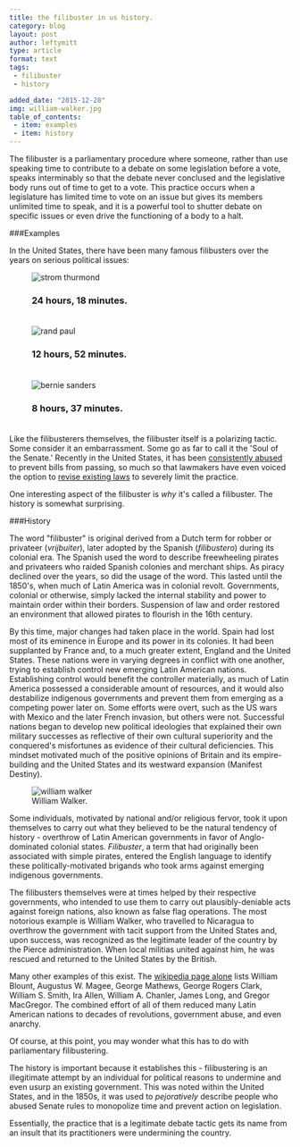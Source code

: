 ```yaml
---
title: the filibuster in us history.
category: blog
layout: post
author: leftymitt
type: article
format: text
tags: 
 - filibuster
 - history

added_date: "2015-12-28"
img: william-walker.jpg
table_of_contents:
 - item: examples
 - item: history
---
```


The filibuster is a parliamentary procedure where someone, rather than use speaking time to contribute to a debate on some legislation before a vote, speaks interminably so that the debate never conclused and the legislative body runs out of time to get to a vote. 
This practice occurs when a legislature has limited time to vote on an issue but gives its members unlimited time to speak, and it is a powerful tool to shutter debate on specific issues or even drive the functioning of a body to a halt.  

###Examples 

In the United States, there have been many famous filibusters over the years on serious political issues:  

<div class="uk-grid" data-uk-grid="{animation:false, gutter:15}">

<div class="uk-width-1-1 uk-width-medium-1-2 uk-width-large-1-3">
<figure class="uk-overlay uk-overlay-hover">
<img class="uk-cover" alt="strom thurmond" src="{{ site.images }}/strom_thurmond.jpg">
<figcaption class="uk-overlay-panel uk-overlay-fade uk-overlay-background
				       uk-flex uk-flex-center uk-flex-middle uk-text-center">
<h3>24 hours, 18 minutes.<br><br>
	<i class="uk-contrast uk-icon-cloud-download uk-icon-medium"></i>
</h3>
</figcaption>
<a class="uk-position-cover" href="https://www.senate.gov/artandhistory/history/resources/pdf/Thurmond_filibuster_1957.pdf"></a>
</figure>
</div>

<div class="uk-width-1-1 uk-width-medium-1-2 uk-width-large-1-3">
<figure class="uk-overlay uk-overlay-hover">
<img class="uk-cover" alt="rand paul" src="https://img.youtube.com/vi/0ZLYwSPbNXo/hqdefault.jpg">
<figcaption class="uk-overlay-panel uk-overlay-fade uk-overlay-background
				       uk-flex uk-flex-center uk-flex-middle uk-text-center">
<h3>12 hours, 52 minutes.<br><br>
	<i class="uk-contrast uk-icon-play-circle uk-icon-medium"></i>
</h3>
</figcaption>
<a class="uk-position-cover" data-uk-lightbox href="https://www.youtube.com/watch?v=0ZLYwSPbNXo"></a>
</figure>
</div>

<div class="uk-width-1-1 uk-width-medium-1-2 uk-width-large-1-3">
<figure class="uk-overlay uk-overlay-hover">
<img class="uk-cover" alt="bernie sanders" src="https://img.youtube.com/vi/VLNKNq9soLE/hqdefault.jpg">
<figcaption class="uk-overlay-panel uk-overlay-fade uk-overlay-background
				       uk-flex uk-flex-center uk-flex-middle uk-text-center">
<h3>8 hours, 37 minutes.<br><br>
	<i class="uk-contrast uk-icon-play-circle uk-icon-medium"></i>
</h3>
</figcaption>
<a class="uk-position-cover" data-uk-lightbox href="https://www.youtube.com/watch?v=VLNKNq9soLE"></a>
</figure>
</div>

<!--
<div class="uk-width-1-1 uk-width-medium-1-2 uk-width-large-1-3">
<figure class="uk-overlay uk-overlay-hover">
<img class="uk-cover" alt="robert la follette" src="{{ site.images }}/robert_la_follette.jpg">
<figcaption class="uk-overlay-panel uk-overlay-fade uk-overlay-background
				       uk-flex uk-flex-center uk-flex-middle uk-text-center">
<h3>18 hours, 12 minutes.
</h3>
</figcaption>
<a class="uk-position-cover" href="https://en.wikipedia.org/wiki/Robert_M._La_Follette_Sr."></a>
</figure>
</div>
-->

</div>


Like the filibusterers themselves, the filibuster itself is a polarizing tactic. Some consider it an embarrassment. 
Some go as far to call it the 'Soul of the Senate.' 
Recently in the United States, it has been [consistently abused](http://www.huffingtonpost.com/2010/03/01/gop-filibuster-record-rep_n_480722.html) to prevent bills from passing, so much so that lawmakers have even voiced the option to [revise existing laws](https://www.washingtonpost.com/politics/senate-poised-to-limit-filibusters-in-party-line-vote-that-would-alter-centuries-of-precedent/2013/11/21/d065cfe8-52b6-11e3-9fe0-fd2ca728e67c_story.html) to severely limit the practice. 

One interesting aspect of the filibuster is *why* it's called a filibuster. The history is somewhat surprising.  

###History

The word "filibuster" is original derived from a Dutch term for robber or privateer (*vrijbuiter*), later adopted by the Spanish (*filibustero*) during its colonial era. 
The Spanish used the word to describe freewheeling pirates and privateers who raided Spanish colonies and merchant ships. 
As piracy declined over the years, so did the usage of the word. 
This lasted until the 1850's, when much of Latin America was in colonial revolt. 
Governments, colonial or otherwise, simply lacked the internal stability and power to maintain order within their borders. 
Suspension of law and order restored an environment that allowed pirates to flourish in the 16th century. 

By this time, major changes had taken place in the world. Spain had lost most of its eminence in Europe and its power in its colonies. 
It had been supplanted by France and, to a much greater extent, England and the United States. 
These nations were in varying degrees in conflict with one another, trying to establish control new emerging Latin American nations. 
Establishing control would benefit the controller materially, as much of Latin America possessed a considerable amount of resources, and it would also destabilize indigenous governments and prevent them from emerging as a competing power later on. 
Some efforts were overt, such as the US wars with Mexico and the later French invasion, but others were not. 
Successful nations began to develop new political ideologies that explained their own military successes as reflective of their own cultural superiority and the conquered's misfortunes as evidence of their cultural deficiencies. 
This mindset motivated much of the positive opinions of Britain and its empire-building and the United States and its westward expansion (Manifest Destiny).  

<figure class="uk-overlay uk-float-right uk-margin-left uk-margin-bottom">
	<img alt="william walker" class="uk-overlay-fade" style="max-width:400px;" src="{{site.images}}/william-walker.jpg">
	<figcaption class="uk-text-center uk-overlay-panel uk-ignore uk-overlay-background 
                      uk-overlay-bottom">William Walker.
	</figcaption>
</figure>

Some individuals, motivated by national and/or religious fervor, took it upon themselves to carry out what they believed to be the natural tendency of history - overthrow of Latin American governments in favor of Anglo-dominated colonial states. *Filibuster*, a term that had originally been associated with simple pirates, entered the English language to identify these politically-motivated brigands who took arms against emerging indigenous governments.  

The filibusters themselves were at times helped by their respective governments, who intended to use them to carry out plausibly-deniable acts against foreign nations, also known as false flag operations. 
The most notorious example is William Walker, who travelled to Nicaragua to overthrow the government with tacit support from the United States and, upon success, was recognized as the legitimate leader of the country by the Pierce administration. 
When local militias united against him, he was rescued and returned to the United States by the British.  

Many other examples of this exist. The [wikipedia page alone](https://en.wikipedia.org/wiki/Filibuster_%28military%29) lists William Blount, Augustus W. Magee, George Mathews, George Rogers Clark, William S. Smith, Ira Allen, William A. Chanler, James Long, and  Gregor MacGregor. The combined effort of all of them reduced many Latin American nations to decades of revolutions, government abuse, and even anarchy. 


Of course, at this point, you may wonder what this has to do with parliamentary filibustering.  

The history is important because it establishes this - filibustering is an illegitimate attempt by an individual for political reasons to undermine and even usurp an existing government. 
This was noted within the United States, and in the 1850s, it was used to *pejoratively* describe people who abused Senate rules to monopolize time and prevent action on legislation.  

Essentially, the practice that is a legitimate debate tactic gets its name from an insult that its practitioners were undermining the country.  
